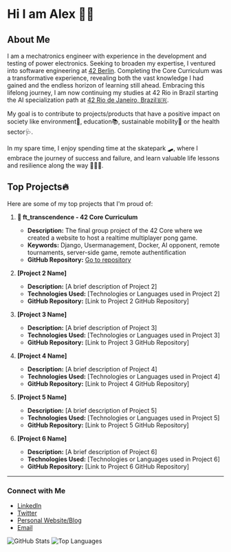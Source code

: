 # Hi I am Alex 🙋🏻

## About Me
I am a mechatronics engineer with experience in the development and testing of power electronics. Seeking to broaden my expertise, I ventured into software engineering at [42 Berlin](https://42berlin.de). Completing the Core Curriculum was a transformative experience, revealing both the vast knowledge I had gained and the endless horizon of learning still ahead. Embracing this lifelong journey, I am now continuing my studies at 42 Rio in Brazil starting the AI specialization path at [42 Rio de Janeiro, Brazil🇧🇷](https://42.rio).

My goal is to contribute to projects/products that have a positive impact on society like environment🌱, education📚, sustainable mobility🚄 or the health sector🩺.

In my spare time, I enjoy spending time at the skatepark 🛹, where I embrace the journey of success and failure, and learn valuable life lessons and resilience along the way 💆🏻‍♂️.


## Top Projects🔥
Here are some of my top projects that I'm proud of:

1. **🚀 ft_transcendence - 42 Core Curriculum**
   - **Description:** The final group project of the 42 Core where we created a website to host a realtime multiplayer pong game.
   - **Keywords:** Django, Usermanagement, Docker, AI opponent, remote tournaments, server-side game, remote authentification
   - **GitHub Repository:** [Go to repository](https://github.com/Linuswidmer/42_transcendence)

2. **[Project 2 Name]**
   - **Description:** [A brief description of Project 2]
   - **Technologies Used:** [Technologies or Languages used in Project 2]
   - **GitHub Repository:** [Link to Project 2 GitHub Repository]

3. **[Project 3 Name]**
   - **Description:** [A brief description of Project 3]
   - **Technologies Used:** [Technologies or Languages used in Project 3]
   - **GitHub Repository:** [Link to Project 3 GitHub Repository]

4. **[Project 4 Name]**
   - **Description:** [A brief description of Project 4]
   - **Technologies Used:** [Technologies or Languages used in Project 4]
   - **GitHub Repository:** [Link to Project 4 GitHub Repository]

5. **[Project 5 Name]**
   - **Description:** [A brief description of Project 5]
   - **Technologies Used:** [Technologies or Languages used in Project 5]
   - **GitHub Repository:** [Link to Project 5 GitHub Repository]

6. **[Project 6 Name]**
   - **Description:** [A brief description of Project 6]
   - **Technologies Used:** [Technologies or Languages used in Project 6]
   - **GitHub Repository:** [Link to Project 6 GitHub Repository]

---

### Connect with Me
- [LinkedIn](your-linkedin-url)
- [Twitter](your-twitter-url)
- [Personal Website/Blog](your-website-url)
- [Email](mailto:your-email@example.com)

![GitHub Stats](https://github-readme-stats.vercel.app/api?username=yourusername&show_icons=true&theme=radical)
![Top Languages](https://github-readme-stats.vercel.app/api/top-langs/?username=yourusername&layout=compact&theme=radical)
